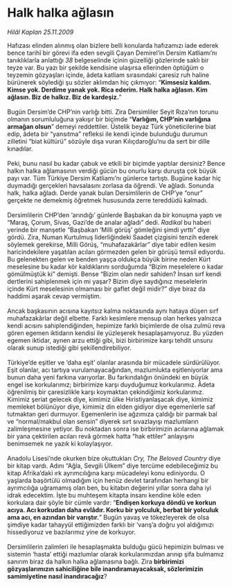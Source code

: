 # Halk halka ağlasın

*Hilâl Kaplan 25.11.2009*

<div class="taraf_structure_2col_1zq">
<div class="margen_n">



 <p>Hafızası elinden alınmış olan bizlere belli konularda hafızamızı iade ederek bence tarihî bir görevi ifa eden sevgili Çayan Demirel’in Dersim Katliamı’nı tanıklıklarla anlattığı <i>38</i> belgeselinde içinin güzelliği gözlerinde saklı bir teyze var. Bu yazı bir şekilde kendisine ulaşırsa ellerinden öptüğüm o teyzemin gözyaşları içinde, âdeta katliam sırasındaki çaresiz ruh haline bürünerek söylediği şu sözler aklımdan hiç çıkmıyor: “<b>Kimsesiz kaldım. Kimse yok. Derdime yanak yok. Rica ederim. Halk halka ağlasın. Kim ağlasın. Biz de halkız. Biz de kardeşiz.</b>” <br/><br/>Bugün Dersim’de CHP’nin varlığı bitti. Zira Dersimliler Seyit Rıza’nın torunu olmanın sorumluluğuna yakışır bir biçimde “<b>Varlığım, CHP’nin varlığına armağan olsun</b>” demeyi reddettiler. Üstelik beyaz Türk yöneticilerine biat edip, âdeta bir “yansıtma” refleksi ile kendi içinde bulunduğu durumun zilletini “biat kültürü” sözüyle dışa vuran Kılıçdaroğlu’nu da sert bir dille kınadılar. <br/><br/>Peki, bunu nasıl bu kadar çabuk ve etkili bir biçimde yaptılar dersiniz? Bence halkın halka ağlamasının verdiği gücün bu onurlu karşı duruşta çok büyük payı var. Tüm Türkiye Dersim Katliamı’nı günlerce tartıştı. Bugüne kadar hiç duymadığı gerçekleri havsalasını zorlasa da öğrendi. Ve ağladı. Sonunda halk, halka ağladı. Derde yanak bulan Dersimlilerin de CHP’ye “onur” gerçekte ne demekmiş öğretmek hususunda zerre tereddüdü kalmadı. <br/><br/>Dersimlilerin CHP’den ‘arındığı’ günlerde Başbakan da bir konuşma yaptı ve “Maraş, Çorum, Sivas, Gazi’de de analar ağladı” dedi. <i>Radikal</i> bu haberi yerinde bir manşetle “Başbakan ‘Milli görüş’ gömleğini şimdi yırttı” diye gördü. Zira, Numan Kurtulmuş liderliğindeki Saadet çizgisini tenzih ederek söylemek gerekirse, Milli Görüş, “muhafazakârlar” diye tabir edilen kesim haricindekilere yaşatılan acıları görmezden gelen bir görüşü temsil ediyordu. Bu gelenekten gelen ve benden yaşça oldukça büyük birine neden Kürt meselesine bu kadar kör kaldıklarını sorduğumda “Bizim meselelere o kadar gömülmüştük ki” demişti. Bense “Bizim olan nedir sahiden? İnsan sırf kendi dertlerini sahiplenmek için mi yaşar? Bizim diye saydığınız meselelerin içinde Kürt meselesinin olmaması bir gaflet değil midir?” diye biraz da haddimi aşarak cevap vermiştim. <br/><br/>Ancak başkasının acısına kayıtsız kalma noktasında aynı hataya düşen sırf muhafazakârlar değil elbette. Farklı kesimlere mensup olan herkes yalnızca kendi acısını sahiplendiğinden, hepimize farklı biçimlerde de olsa zulmü reva gören egemen iktidarın kendisi ile yüzleşerek hesaplaşamıyoruz. Bu yüzden egemen iktidar, aynen arzu ettiği gibi, bizi birbirimize karşı tehdit unsuru olarak sunup istediği gibi şekillendirebiliyor. <br/><br/>Türkiye’de eşitler ve ‘daha eşit’ olanlar arasında bir mücadele sürdürülüyor. Eşit olanlar, acı tartıya vurulamayacağından, mazlumlukta eşitleniyorlar ama bunun daha yeni farkına varıyorlar. Bu farkındalığın önündeki en büyük engel ise korkularımız; birbirimize karşı duyduğumuz korkularımız. Âdeta öğrenilmiş bir çaresizlikle karşı koymaktan çekindiğimiz korkularımız. Kimimiz şeriat gelecek diye, kimimiz ülke Hıristiyanlaşacak diye, kimimiz memleket bölünüyor diye, kimimiz din elden gidiyor diye egemenlerle saf tutmaktan geri durmuyor. Egemenlerin ise ağzımıza çaldığı bir parmak bal ve “normal/makbul olan sensin” diyerek sırt sıvazlayışı mazlumların zalimleşmesine yetiyor. Bu noktadan sonra ise birbirimizin acılarına ağlamak bir yana çektirilen acıları revâ görmek hatta “hak ettiler” anlayışını benimsemek ne yazık ki kolaylaşıyor. <br/><br/>Anadolu Lisesi’nde okurken bize okuttukları <i>Cry, The Beloved Country</i> diye bir kitap vardı. Adını “Ağla, Sevgili Ülkem” diye tercüme edebileceğimiz bu kitap Afrika’daki ırk ayrımcılığına karşı mücadeleyi konu ediniyordu. O yaşlarda başörtülü olmadığım için henüz devlet tarafından herhangi bir ayrımcılığa uğramamış olan ben, bu kitabın değerini yıllar sonra daha iyi idrak edecektim. İşte bu muhteşem kitapta insanı kendine köle eden korkulara dair şöyle bir cümle vardır: “<b>Endişen korkuya döndü ve korkun acıya. Acı korkudan daha evlâdır. Korku bir yolculuk, berbat bir yolculuk ama acı, en azından bir varıştır.</b>” Bugün yavaş ve tökezleyerek de olsa şimdiye kadar tahayyül ettiğimizden farklı bir ‘varış’a doğru yol aldığımızı hissediyoruz ve bazılarımız yine de korkuyor. <br/><br/>Dersimlilerin zalimleri ile hesaplaşmakta bulduğu gücü hepimizin bulması ve sistemin ‘hasta’ ettiği mazlumlar olarak korkularımızdan arınıp şifa bulmamız sanırım biraz da halkın halka ağlamasına bağlı. Zira <b>birbirimizi gözyaşlarımızın sahiciliğine bile inandıramayacaksak, sözlerimizin samimiyetine nasıl inandıracağız</b>?</p>
<br/>
<br/>
<br/>



<br/>


<div id="taraf_not">
</div>

</div>


</div>
